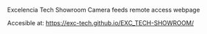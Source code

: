Excelencia Tech Showroom Camera feeds remote access webpage

Accesible at: https://exc-tech.github.io/EXC_TECH-SHOWROOM/
